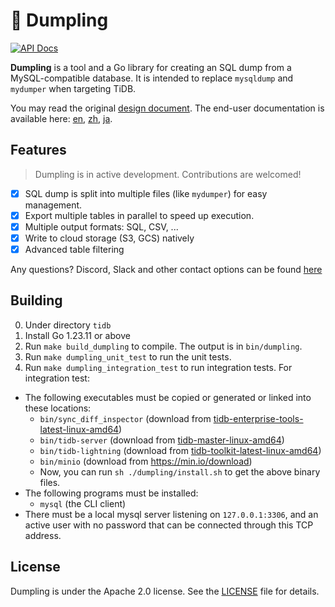🥟 Dumpling
============

[![API Docs](https://img.shields.io/badge/go.dev-reference-007d9c?logo=go&logoColor=white)](https://pkg.go.dev/github.com/pingcap/tidb/dumpling)

**Dumpling** is a tool and a Go library for creating an SQL dump from a MySQL-compatible database.
It is intended to replace `mysqldump` and `mydumper` when targeting TiDB.

You may read the original [design document](https://github.com/pingcap/community/blob/master/archive/misc/rfc/2019-12-06-dumpling.md). The end-user documentation is available here: [en](https://docs.pingcap.com/tidb/stable/dumpling-overview), [zh](https://docs.pingcap.com/zh/tidb/stable/dumpling-overview), [ja](https://docs.pingcap.com/ja/tidb/stable/dumpling-overview).

Features
--------

> Dumpling is in active development. Contributions are welcomed!

- [x] SQL dump is split into multiple files (like `mydumper`) for easy management.
- [x] Export multiple tables in parallel to speed up execution.
- [x] Multiple output formats: SQL, CSV, ...
- [x] Write to cloud storage (S3, GCS) natively
- [x] Advanced table filtering

Any questions? Discord, Slack and other contact options can be found [here](https://docs.pingcap.com/tidb/stable/support)

Building
--------

0. Under directory `tidb`
1. Install Go 1.23.11 or above
2. Run `make build_dumpling` to compile. The output is in `bin/dumpling`.
3. Run `make dumpling_unit_test` to run the unit tests.
4. Run `make dumpling_integration_test` to run integration tests. For integration test:
  - The following executables must be copied or generated or linked into these locations:
    * `bin/sync_diff_inspector` (download from [tidb-enterprise-tools-latest-linux-amd64](http://download.pingcap.org/tidb-enterprise-tools-latest-linux-amd64.tar.gz))
    * `bin/tidb-server` (download from [tidb-master-linux-amd64](https://download.pingcap.org/tidb-master-linux-amd64.tar.gz))
    * `bin/tidb-lightning` (download from [tidb-toolkit-latest-linux-amd64](https://download.pingcap.org/tidb-toolkit-latest-linux-amd64.tar.gz))
    * `bin/minio` (download from <https://min.io/download>)
    * Now, you can run `sh ./dumpling/install.sh` to get the above binary files.
  - The following programs must be installed:
    * `mysql` (the CLI client)
  - There must be a local mysql server listening on `127.0.0.1:3306`, and an active user with no password that can be connected through this TCP address.

License
-------

Dumpling is under the Apache 2.0 license. See the [LICENSE](../LICENSE) file for details.
